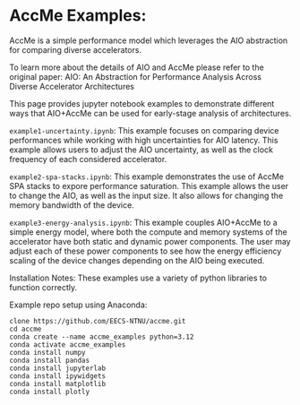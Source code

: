 # AccMe Examples:

AccMe is a simple performance model which leverages the AIO abstraction for comparing diverse accelerators. 

To learn more about the details of AIO and AccMe please refer to the original paper:
AIO: An Abstraction for Performance Analysis Across Diverse Accelerator Architectures

This page provides jupyter notebook examples to demonstrate different ways that AIO+AccMe can be used for early-stage analysis of architectures.

`example1-uncertainty.ipynb`: This example focuses on comparing device performances while working with high uncertainties for AIO latency. This example allows users to adjust the AIO uncertainty, as well as the clock frequency of each considered accelerator. 

`example2-spa-stacks.ipynb`: This example demonstrates the use of AccMe SPA stacks to expore performance saturation. This example allows the user to change the AIO, as well as the input size. It also allows for changing the memory bandwidth of the device.

`example3-energy-analysis.ipynb`: This example couples AIO+AccMe to a simple energy model, where both the compute and memory systems of the accelerator have both static and dynamic power components. The user may adjust each of these power components to see how the energy efficiency scaling of the device changes depending on the AIO being executed.


Installation Notes:
These examples use a variety of python libraries to function correctly.


Example repo setup using Anaconda:

`clone https://github.com/EECS-NTNU/accme.git`<br />
`cd accme`<br />
`conda create --name accme_examples python=3.12`<br />
`conda activate accme_examples`<br />
`conda install numpy`<br />
`conda install pandas`<br />
`conda install jupyterlab`<br />
`conda install ipywidgets`<br />
`conda install matplotlib`<br />
`conda install plotly`<br />
